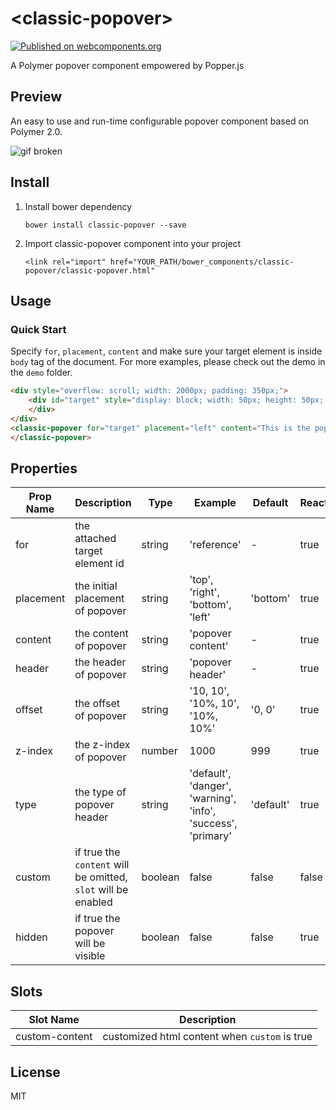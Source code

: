 # \<classic-popover\>
[![Published on webcomponents.org](https://img.shields.io/badge/webcomponents.org-published-blue.svg)](https://www.webcomponents.org/element/yuanfux/classic-popover)

A Polymer popover component empowered by Popper.js

## Preview
An easy to use and run-time configurable popover component based on Polymer 2.0.

![gif broken](https://drive.google.com/uc?id=119jxrSGKR4FqHORDuBFiri3W4qDIV1Nx "classic-popover-demo")

## Install
1. Install bower dependency

   `bower install classic-popover --save`

2. Import classic-popover component into your project

   `<link rel="import" href="YOUR_PATH/bower_components/classic-popover/classic-popover.html"`

## Usage
### Quick Start
Specify `for`, `placement`, `content` and make sure your target element is inside `body` tag of the document. For more examples, please check out the demo in the `demo` folder.
<!--
```
<custom-element-demo>
  <template>
    <link rel="import" href="classic-popover.html">
    <next-code-block></next-code-block>
  </template>
</custom-element-demo>
```
-->
```html
<div style="overflow: scroll; width: 2000px; padding: 350px;">
	<div id="target" style="display: block; width: 50px; height: 50px; background-color: pink">
	</div>
</div>
<classic-popover for="target" placement="left" content="This is the popover content">
</classic-popover>
```

## Properties

Prop Name | Description | Type | Example | Default | Reactive
--- | --- | --- | --- | --- | ---
for | the attached target element id | string | 'reference' | - | true
placement | the initial placement of popover | string | 'top', 'right', 'bottom', 'left' | 'bottom' | true
content | the content of popover | string | 'popover content' | - | true
header | the header of popover | string | 'popover header' | - | true
offset | the offset of popover | string | '10, 10', '10%, 10', '10%, 10%' | '0, 0' | true
z-index | the z-index of popover | number | 1000 | 999 | true
type | the type of popover header | string | 'default', 'danger', 'warning', 'info', 'success', 'primary' | 'default' | true
custom | if true the `content` will be omitted, `slot` will be enabled | boolean | false | false | false
hidden | if true the popover will be visible | boolean | false | false | true

## Slots

Slot Name | Description
--- | --- 
custom-content |  customized html content when `custom` is true  

## License
MIT
